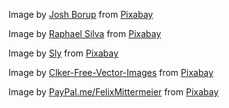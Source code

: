 Image by <a href="https://pixabay.com/users/joshborup-5103444/?utm_source=link-attribution&utm_medium=referral&utm_campaign=image&utm_content=2429746">Josh Borup</a> from <a href="https://pixabay.com//?utm_source=link-attribution&utm_medium=referral&utm_campaign=image&utm_content=2429746">Pixabay</a>

Image by <a href="https://pixabay.com/users/raphaelsilva-4702998/?utm_source=link-attribution&utm_medium=referral&utm_campaign=image&utm_content=3384019">Raphael Silva</a> from <a href="https://pixabay.com//?utm_source=link-attribution&utm_medium=referral&utm_campaign=image&utm_content=3384019">Pixabay</a>

Image by <a href="https://pixabay.com/users/slightly_different-2006397/?utm_source=link-attribution&utm_medium=referral&utm_campaign=image&utm_content=1837872">Sly</a> from <a href="https://pixabay.com//?utm_source=link-attribution&utm_medium=referral&utm_campaign=image&utm_content=1837872">Pixabay</a>

Image by <a href="https://pixabay.com/users/clker-free-vector-images-3736/?utm_source=link-attribution&utm_medium=referral&utm_campaign=image&utm_content=33918">Clker-Free-Vector-Images</a> from <a href="https://pixabay.com//?utm_source=link-attribution&utm_medium=referral&utm_campaign=image&utm_content=33918">Pixabay</a>

Image by <a href="https://pixabay.com/users/felixmittermeier-4397258/?utm_source=link-attribution&utm_medium=referral&utm_campaign=image&utm_content=2695569">PayPal.me/FelixMittermeier</a> from <a href="https://pixabay.com//?utm_source=link-attribution&utm_medium=referral&utm_campaign=image&utm_content=2695569">Pixabay</a>